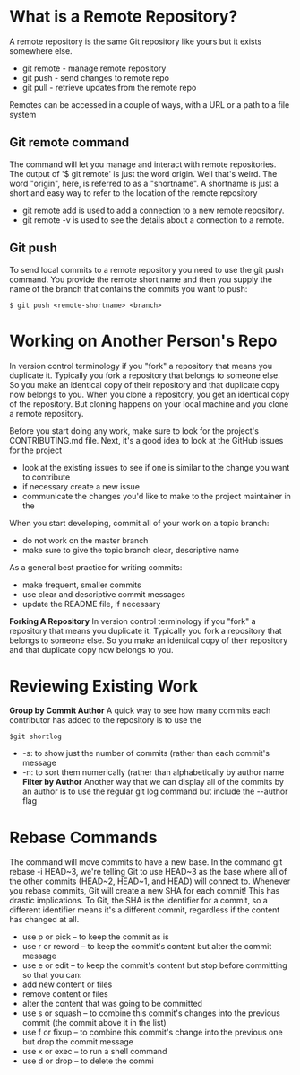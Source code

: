 # What is a Remote Repository?
A remote repository is the same Git repository like yours but it exists somewhere else.
  * git remote - manage remote repository
  * git push - send changes to remote repo
  * git pull - retrieve updates from the remote repo

Remotes can be accessed in a couple of ways, with a URL or a path to a file system
## Git remote command
The command will let you manage and interact with remote repositories. The output of '$ git remote' is just the word origin. Well that's weird. The word "origin", here, is referred to as a "shortname". A shortname is just a short and easy way to refer to the location of the remote repository
* git remote add is used to add a connection to a new remote repository.
* git remote -v is used to see the details about a connection to a remote.
## Git push 
To send local commits to a remote repository you need to use the git push command. You provide the remote short name and then you supply the name of the branch that contains the commits you want to push:
~~~
$ git push <remote-shortname> <branch>
~~~
# Working on Another Person's Repo
In version control terminology if you "fork" a repository that means you duplicate it. Typically you fork a repository that belongs to someone else. So you make an identical copy of their repository and that duplicate copy now belongs to you. When you clone a repository, you get an identical copy of the repository. But cloning happens on your local machine and you clone a remote repository. 

Before you start doing any work, make sure to look for the project's CONTRIBUTING.md file. Next, it's a good idea to look at the GitHub issues for the project
 * look at the existing issues to see if one is similar to the change you want to contribute
 * if necessary create a new issue
 * communicate the changes you'd like to make to the project maintainer in the

When you start developing, commit all of your work on a topic branch:
 * do not work on the master branch
 * make sure to give the topic branch clear, descriptive name

As a general best practice for writing commits:
 * make frequent, smaller commits
 * use clear and descriptive commit messages
 * update the README file, if necessary
 
**Forking A Repository**
In version control terminology if you "fork" a repository that means you duplicate it. Typically you fork a repository that belongs to someone else. So you make an identical copy of their repository and that duplicate copy now belongs to you. 

# Reviewing Existing Work
**Group by Commit Author**
A quick way to see how many commits each contributor has added to the repository is to use the 
~~~ 
$git shortlog
~~~
 * -s: to show just the number of commits (rather than each commit's message
 * -n: to sort them numerically (rather than alphabetically by author name
**Filter by Author**
Another way that we can display all of the commits by an author is to use the regular git log command but include the --author flag
# Rebase Commands
The command will move commits to have a new base. In the command git rebase -i HEAD~3, we're telling Git to use HEAD~3 as the base where all of the other commits (HEAD~2, HEAD~1, and HEAD) will connect to. Whenever you rebase commits, Git will create a new SHA for each commit! This has drastic implications. To Git, the SHA is the identifier for a commit, so a different identifier means it's a different commit, regardless if the content has changed at all.

 * use p or pick – to keep the commit as is
 * use r or reword – to keep the commit's content but alter the commit message
 * use e or edit – to keep the commit's content but stop before committing so that you can:
 * add new content or files
 * remove content or files
 * alter the content that was going to be committed
 * use s or squash – to combine this commit's changes into the previous commit (the commit above it in the list)
 * use f or fixup – to combine this commit's change into the previous one but drop the commit message
 * use x or exec – to run a shell command
 * use d or drop – to delete the commi
